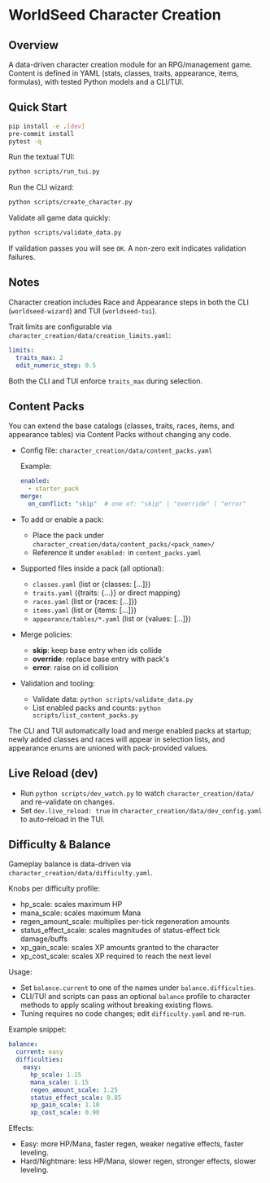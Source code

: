 # WorldSeed Character Creation

## Overview
A data-driven character creation module for an RPG/management game. Content is defined in YAML (stats, classes, traits, appearance, items, formulas), with tested Python models and a CLI/TUI.

## Quick Start
```bash
pip install -e .[dev]
pre-commit install
pytest -q
```

Run the textual TUI:

```bash
python scripts/run_tui.py
```

Run the CLI wizard:

```bash
python scripts/create_character.py
```

Validate all game data quickly:

```bash
python scripts/validate_data.py
```

If validation passes you will see `OK`. A non-zero exit indicates validation failures.

## Notes
Character creation includes Race and Appearance steps in both the CLI (`worldseed-wizard`) and TUI (`worldseed-tui`).

Trait limits are configurable via `character_creation/data/creation_limits.yaml`:

```yaml
limits:
  traits_max: 2
  edit_numeric_step: 0.5
```

Both the CLI and TUI enforce `traits_max` during selection.

## Content Packs

You can extend the base catalogs (classes, traits, races, items, and appearance tables) via Content Packs without changing any code.

- Config file: `character_creation/data/content_packs.yaml`

  Example:

  ```yaml
  enabled:
    - starter_pack
  merge:
    on_conflict: "skip"  # one of: "skip" | "override" | "error"
  ```

- To add or enable a pack:
  - Place the pack under `character_creation/data/content_packs/<pack_name>/`
  - Reference it under `enabled:` in `content_packs.yaml`

- Supported files inside a pack (all optional):
  - `classes.yaml` (list or {classes: [...]})
  - `traits.yaml` ({traits: {...}} or direct mapping)
  - `races.yaml` (list or {races: [...]})
  - `items.yaml` (list or {items: [...]})
  - `appearance/tables/*.yaml` (list or {values: [...]})

- Merge policies:
  - **skip**: keep base entry when ids collide
  - **override**: replace base entry with pack's
  - **error**: raise on id collision

- Validation and tooling:
  - Validate data: `python scripts/validate_data.py`
  - List enabled packs and counts: `python scripts/list_content_packs.py`

The CLI and TUI automatically load and merge enabled packs at startup; newly added classes and races will appear in selection lists, and appearance enums are unioned with pack-provided values.

## Live Reload (dev)

- Run `python scripts/dev_watch.py` to watch `character_creation/data/` and re-validate on changes.
- Set `dev.live_reload: true` in `character_creation/data/dev_config.yaml` to auto-reload in the TUI.

## Difficulty & Balance

Gameplay balance is data-driven via `character_creation/data/difficulty.yaml`.

Knobs per difficulty profile:

- hp_scale: scales maximum HP
- mana_scale: scales maximum Mana
- regen_amount_scale: multiplies per-tick regeneration amounts
- status_effect_scale: scales magnitudes of status-effect tick damage/buffs
- xp_gain_scale: scales XP amounts granted to the character
- xp_cost_scale: scales XP required to reach the next level

Usage:

- Set `balance.current` to one of the names under `balance.difficulties`.
- CLI/TUI and scripts can pass an optional `balance` profile to character methods to apply scaling without breaking existing flows.
- Tuning requires no code changes; edit `difficulty.yaml` and re-run.

Example snippet:

```yaml
balance:
  current: easy
  difficulties:
    easy:
      hp_scale: 1.15
      mana_scale: 1.15
      regen_amount_scale: 1.25
      status_effect_scale: 0.85
      xp_gain_scale: 1.10
      xp_cost_scale: 0.90
```

Effects:

- Easy: more HP/Mana, faster regen, weaker negative effects, faster leveling.
- Hard/Nightmare: less HP/Mana, slower regen, stronger effects, slower leveling.
